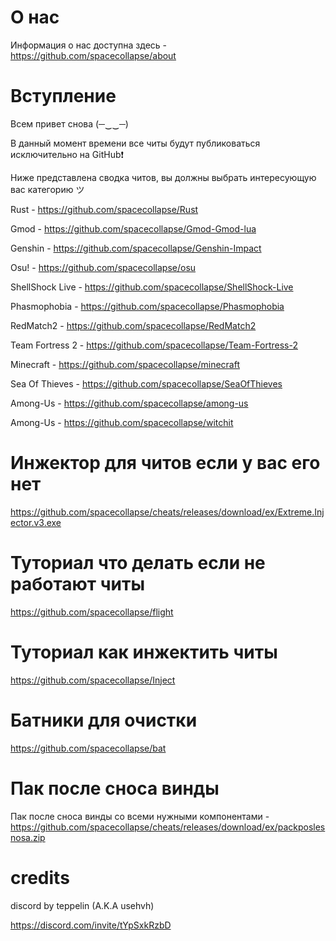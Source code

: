 # О нас

Информация о нас доступна здесь - https://github.com/spacecollapse/about

# Вступление

Всем привет снова (─‿‿─)

В данный момент времени все читы будут публиковаться исключительно на GitHub❗

Ниже представлена сводка читов, вы должны выбрать интересующую вас категорию ツ 

Rust - https://github.com/spacecollapse/Rust

Gmod - https://github.com/spacecollapse/Gmod-Gmod-lua

Genshin - https://github.com/spacecollapse/Genshin-Impact

Osu! - https://github.com/spacecollapse/osu

ShellShock Live - https://github.com/spacecollapse/ShellShock-Live

Phasmophobia - https://github.com/spacecollapse/Phasmophobia

RedMatch2 - https://github.com/spacecollapse/RedMatch2

Team Fortress 2 - https://github.com/spacecollapse/Team-Fortress-2

Minecraft - https://github.com/spacecollapse/minecraft

Sea Of Thieves - https://github.com/spacecollapse/SeaOfThieves

Among-Us - https://github.com/spacecollapse/among-us

Among-Us - https://github.com/spacecollapse/witchit


# Инжектор для читов если у вас его нет
https://github.com/spacecollapse/cheats/releases/download/ex/Extreme.Injector.v3.exe

# Туториал что делать если не работают читы 
https://github.com/spacecollapse/flight

# Туториал как инжектить читы
https://github.com/spacecollapse/Inject

# Батники для очистки
https://github.com/spacecollapse/bat

# Пак после сноса винды

Пак после сноса винды со всеми нужными компонентами - https://github.com/spacecollapse/cheats/releases/download/ex/packposlesnosa.zip

# credits
discord by teppelin (A.K.A usehvh) 

https://discord.com/invite/tYpSxkRzbD
